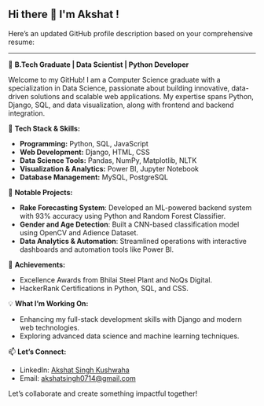 ## Hi there 👋 I'm Akshat !

Here’s an updated GitHub profile description based on your comprehensive resume:  

---
  
🚀 **B.Tech Graduate | Data Scientist | Python Developer**  

Welcome to my GitHub! I am a Computer Science graduate with a specialization in Data Science, passionate about building innovative, data-driven solutions and scalable web applications. My expertise spans Python, Django, SQL, and data visualization, along with frontend and backend integration.  

🔧 **Tech Stack & Skills:**  
- **Programming:** Python, SQL, JavaScript  
- **Web Development:** Django, HTML, CSS  
- **Data Science Tools:** Pandas, NumPy, Matplotlib, NLTK  
- **Visualization & Analytics:** Power BI, Jupyter Notebook  
- **Database Management:** MySQL, PostgreSQL  

📂 **Notable Projects:**  
- **Rake Forecasting System**: Developed an ML-powered backend system with 93% accuracy using Python and Random Forest Classifier.  
- **Gender and Age Detection**: Built a CNN-based classification model using OpenCV and Adience Dataset.  
- **Data Analytics & Automation**: Streamlined operations with interactive dashboards and automation tools like Power BI.  

🌟 **Achievements:**  
- Excellence Awards from Bhilai Steel Plant and NoQs Digital.  
- HackerRank Certifications in Python, SQL, and CSS.  

💡 **What I’m Working On:**  
- Enhancing my full-stack development skills with Django and modern web technologies.  
- Exploring advanced data science and machine learning techniques.  

📫 **Let’s Connect:**  
- LinkedIn: [Akshat Singh Kushwaha](https://www.linkedin.com/in/akshat-singh-649010232/)  
- Email: akshatsingh0714@gmail.com  

Let’s collaborate and create something impactful together!  
